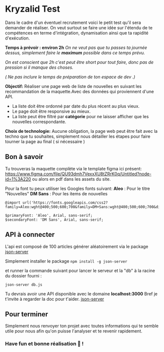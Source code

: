 # Kryzalid Test

Dans le cadre d'un éventuel recrutement voici le petit test qu'il sera demander de réaliser.
On veut surtout se faire une idée sur l'étendu de te compétences en terme d'intégration, dynamisation ainsi que ta rapidité d'exécution.

**Temps à prévoir : environ 2h** *On ne veut pas que tu passes ta journée dessus, simplement faire le **maximum** possible dans ce temps prévu.*

*On est conscient que 2h c'est peut être short pour tout faire, donc pas de pression si il manque des choses.*

*( Ne pas inclure le temps de préparation de ton espace de dev .)*

**Objectif:** Réaliser une page web de liste de nouvelles en suivant les recommandation de la maquette.Avec des données qui proviennent d'une API. 

- La liste doit être ordonné par date du plus récent au plus vieux. 
- Le page doit être responsive au mieux.
- La liste peut être filtré par **catégorie** pour ne laisser afficher que les nouvelles   correspondante.

**Choix de technologie:**
Aucune obligation, la page web peut être fait avec la techno que tu souhaites, simplement nous détailler les étapes pour faire tourner la page au final ( si nécessaire )


## Bon à savoir

Tu trouveras la maquette complète via le template figma ici présent: 
https://www.figma.com/file/QU93dmh7VexxXU8tZRrK0q/Untitled?node-id=1%3A220 ou alors en pdf dans les assets du site. 

Pour la font tu peux utiliser les Googles fonts suivant: 
**Aleo** : Pour le titre "Nouvelles"
**DM Sans** : Pour les items de nouvelles

    @import url('https://fonts.googleapis.com/css2?family=Aleo:wght@400;500;600;700&family=DM+Sans:wght@400;500;600;700&display=swap');

    $primaryFont: 'Aleo', Arial, sans-serif;
    $secondaryFont: 'DM Sans', Arial, sans-serif;


## API à connecter

L'api est composé de 100 articles générer aléatoirement via le package [json-server](https://www.npmjs.com/package/json-server) 

Simplement installer le package `npm install -g json-server`

et runner la commande suivant pour lancer le serveur et la "db" à la racine du dossier fourni : 

    json-server db.js

Tu devrais avoir une API disponible avec le domaine **localhost:3000**
Bref je t'invite à regarder la doc pour t'aider. 
[json-server](https://www.npmjs.com/package/json-server) 

## Pour terminer
Simplement nous renvoyer ton projet avec toutes informations qui te semble utile pour nous afin qu'on puisse l'analyser et te revenir rapidement. 

### Have fun et bonne réalisation 🤘 !